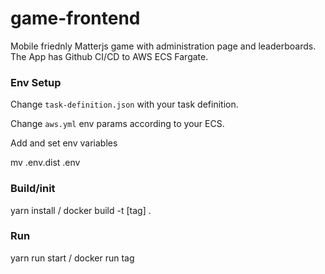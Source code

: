 # game-frontend

Mobile friednly Matterjs game with administration page and leaderboards. The App has Github CI/CD to AWS ECS Fargate.

### Env Setup
Change `task-definition.json` with your task definition.

Change `aws.yml` env params according to your ECS.

Add and set env variables

  mv .env.dist .env


### Build/init

  yarn install / docker build -t [tag] .

### Run

  yarn run start / docker run tag
